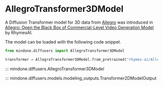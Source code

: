 <!-- Copyright 2024 The HuggingFace Team. All rights reserved.

Licensed under the Apache License, Version 2.0 (the "License"); you may not use this file except in compliance with
the License. You may obtain a copy of the License at

http://www.apache.org/licenses/LICENSE-2.0

Unless required by applicable law or agreed to in writing, software distributed under the License is distributed on
an "AS IS" BASIS, WITHOUT WARRANTIES OR CONDITIONS OF ANY KIND, either express or implied. See the License for the
specific language governing permissions and limitations under the License. -->

# AllegroTransformer3DModel

A Diffusion Transformer model for 3D data from [Allegro](https://github.com/rhymes-ai/Allegro) was introduced in [Allegro: Open the Black Box of Commercial-Level Video Generation Model](https://huggingface.co/papers/2410.15458) by RhymesAI.

The model can be loaded with the following code snippet.

```python
from mindone.diffusers import AllegroTransformer3DModel

transformer = AllegroTransformer3DModel.from_pretrained("rhymes-ai/Allegro", subfolder="transformer", mindspore_dtype=ms.bfloat16)
```

::: mindone.diffusers.AllegroTransformer3DModel

::: mindone.diffusers.models.modeling_outputs.Transformer2DModelOutput
